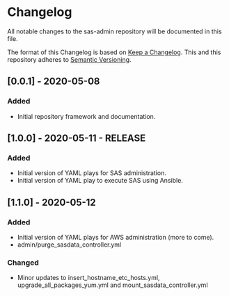 # Changelog

All notable changes to the sas-admin repository will be documented in this file.

The format of this Changelog is based on [Keep a Changelog](https://keepachangelog.com/en/1.0.0/). This
and this repository adheres to [Semantic Versioning](https://semver.org/spec/v2.0.0.html).

## [0.0.1] - 2020-05-08
### Added
- Initial repository framework and documentation.

## [1.0.0] - 2020-05-11 - RELEASE
### Added
- Initial version of YAML plays for SAS administration.
- Initial version of YAML play to execute SAS using Ansible.

## [1.1.0] - 2020-05-12
### Added
- Initial version of YAML plays for AWS administration (more to come).
- admin/purge_sasdata_controller.yml

### Changed
- Minor updates to insert_hostname_etc_hosts.yml, upgrade_all_packages_yum.yml and mount_sasdata_controller.yml
